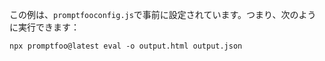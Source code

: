 この例は、`promptfooconfig.js`で事前に設定されています。つまり、次のように実行できます：

```
npx promptfoo@latest eval -o output.html output.json
```
